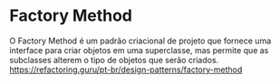 # Factory Method  
O Factory Method é um padrão criacional de projeto que fornece uma interface para criar objetos em uma superclasse, mas permite que as subclasses alterem o tipo de objetos que serão criados.  
https://refactoring.guru/pt-br/design-patterns/factory-method
